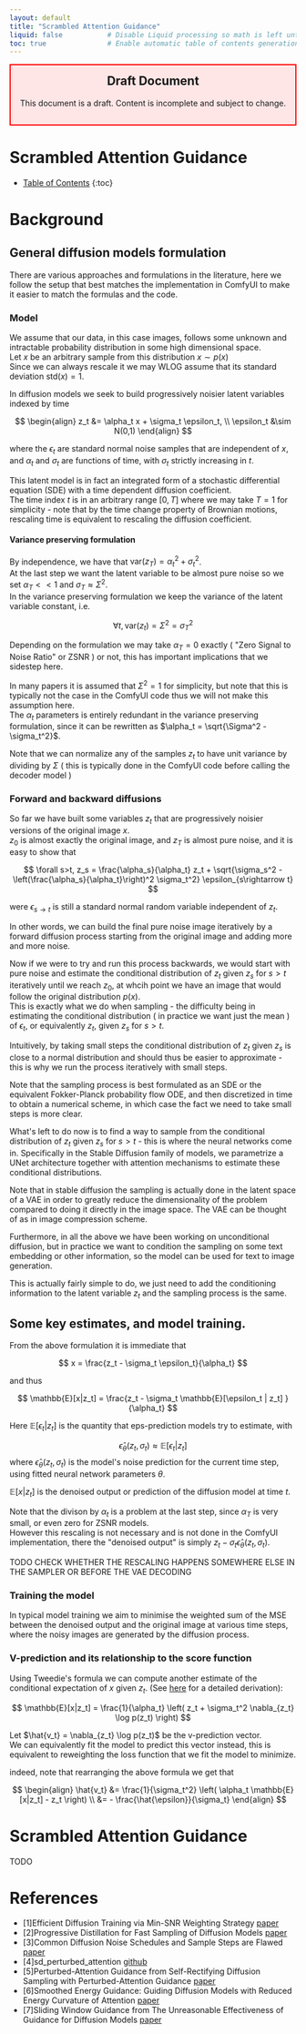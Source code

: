 ```yaml
---
layout: default
title: "Scrambled Attention Guidance"
liquid: false           # Disable Liquid processing so math is left untouched.
toc: true               # Enable automatic table of contents generation (via kramdown)
---
```


<!-- Draft Warning Banner -->
<div style="border: 2px solid red; background-color: #ffe6e6; padding: 15px; text-align: center; margin-bottom: 20px;">
  <h2 style="margin-top: 0;">Draft Document</h2>
  <p>This document is a draft. Content is incomplete and subject to change.</p>
</div>

# Scrambled Attention Guidance

* [Table of Contents](#table-of-contents)
  {:toc}


# Background
## General diffusion models formulation

There are various approaches and formulations in the literature, here we follow the setup that best matches the implementation in ComfyUI to make it easier to match the formulas and the code.

### Model

We assume that our data, in this case images, follows some unknown and intractable probability distribution in some high dimensional space. \
Let $x$ be an arbitrary sample from this distribution $x \sim p(x)$ \
Since we can always rescale it we may WLOG assume that its standard deviation $\text{std}(x)=1$.

In diffusion models we seek to build progressively noisier latent variables indexed by time

$$
\begin{align}
z_t &= \alpha_t x + \sigma_t \epsilon_t, \\
\epsilon_t &\sim N(0,1)
\end{align}
$$

where the $\epsilon_t$ are standard normal noise samples that are independent of $x$, and $\alpha_t$ and $\sigma_t$ are functions of time,
with $\sigma_t$ strictly increasing in $t$.

This latent model is in fact an integrated form of a stochastic differential equation (SDE) with a time dependent diffusion coefficient.\
The time index $t$ is in an arbitrary range $[0,T]$ where we may take $T=1$ for simplicity - note that by the time change property of Brownian motions,
rescaling time is equivalent to rescaling the diffusion coefficient.

#### Variance preserving formulation
By independence, we have that $\text{var}(z_T) = \alpha_t^2 + \sigma_t^2$. \
At the last step we want the latent variable to be almost pure noise so we set $\alpha_T << 1$ and $\sigma_T \approx \Sigma^2$. \
In the variance preserving formulation we keep the variance of the latent variable constant, i.e.

$$
\forall t, \text{var}(z_t) = \Sigma^2 = \sigma_T^2
$$

Depending on the formulation we may take $\alpha_T = 0$ exactly ( "Zero Signal to Noise Ratio" or ZSNR ) or not, this has important implications that we sidestep here.

In many papers it is assumed that $\Sigma^2 = 1$ for simplicity, but note that this is typically not the case in the ComfyUI code thus we will not make this assumption here. \
The $\alpha_t$ parameters is entirely redundant in the variance preserving formulation, since it can be rewritten as $\alpha_t = \sqrt{\Sigma^2 - \sigma_t^2}$.

Note that we can normalize any of the samples $z_t$ to have unit variance by dividing by $\Sigma$ ( this is typically done in the ComfyUI code before calling the decoder model )

### Forward and backward diffusions
So far we have built some variables $z_t$ that are progressively noisier versions of the original image $x$.\
$z_0$ is almost exactly the original image, and $z_T$ is almost pure noise, and it is easy to show that

$$
\forall s>t, z_s = \frac{\alpha_s}{\alpha_t} z_t + \sqrt{\sigma_s^2 - \left(\frac{\alpha_s}{\alpha_t}\right)^2 \sigma_t^2} \epsilon_{s\rightarrow t}
$$

were $\epsilon_{s\rightarrow t}$ is still a standard normal random variable independent of $z_t$. 

In other words, we can build the final pure noise image iteratively by a forward diffusion process starting from the original image and adding more and more noise.

Now if we were to try and run this process backwards, we would start with pure noise and estimate the conditional distribution of $z_t$ given $z_s$ for $s>t$ iteratively until we reach $z_0$,
at whcih point we have an image that would follow the original distribution $p(x)$. \
This is exactly what we do when sampling - the difficulty being in estimating the conditional distribution ( in practice we want just the mean ) of $\epsilon_t$,
or equivalently $z_t$, given $z_s$ for $s>t$.

Intuitively, by taking small steps the conditional distribution of $z_t$ given $z_s$ is close to a normal distribution and should thus be easier to approximate - this is why we run
the process iteratively with small steps.

Note that the sampling process is best formulated as an SDE or the equivalent Fokker-Planck probability flow ODE, and then discretized in time to obtain a numerical scheme, in which
case the fact we need to take small steps is more clear.

What's left to do now is to find a way to sample from the conditional distribution of $z_t$ given $z_s$ for $s>t$ - this is where the neural networks come in.
Specifically in the Stable Diffusion family of models, we parametrize a UNet architecture together with attention mechanisms to estimate these conditional distributions.

Note that in stable diffusion the sampling is actually done in the latent space of a VAE in order to greatly reduce the dimensionality of the problem compared
to doing it directly in the image space. The VAE can be thought of as in image compression scheme.

Furthermore, in all the above we have been working on unconditional diffusion, but in practice we want to condition the sampling on some text embedding or other information, so the model
can be used for text to image generation.

This is actually fairly simple to do, we just need to add the conditioning information to the latent variable $z_t$ and the sampling process is the same.

## Some key estimates, and model training.

From the above formulation it is immediate that

$$
x = \frac{z_t - \sigma_t \epsilon_t}{\alpha_t}
$$

and thus

$$
\mathbb{E}[x|z_t] = \frac{z_t - \sigma_t \mathbb{E}[\epsilon_t | z_t] }{\alpha_t}
$$

Here $\mathbb{E}[\epsilon_t | z_t]$ is the quantity that eps-prediction models try to estimate, with 

$$
\hat{\epsilon}_{\theta}(z_t, \sigma_t) \approx \mathbb{E}[\epsilon_t | z_t]
$$
where 
$\hat{\epsilon}_{\theta}(z_t, \sigma_t)$ is the model's noise prediction for the current time step, using fitted neural network parameters $\theta$.

$\mathbb{E}[x|z_t]$ is the denoised output or prediction of the diffusion model at time $t$.

Note that the divison by $\alpha_t$ is a problem at the last step, since $\alpha_T$ is very small, or even zero for ZSNR models. \
However this rescaling is not necessary and is not done in the ComfyUI implementation, there the "denoised output" is simply 
$z_t  - \sigma_t  \hat{\epsilon}_{\theta}(z_t, \sigma_t)$.

TODO CHECK WHETHER THE RESCALING HAPPENS SOMEWHERE ELSE IN THE SAMPLER OR BEFORE THE VAE DECODING

### Training the model
In typical model training we aim to minimise the weighted sum of the MSE between the denoised output and the original image at various time steps, where the noisy images are generated by the diffusion process.

### V-prediction and its relationship to the score function
Using Tweedie's formula we can compute another estimate of the conditional expectation of $x$ given $z_t$.
(See [here](https://www.weideng.org/posts/tweedie_formula/) for a detailed derivation):

$$
\mathbb{E}[x|z_t] = \frac{1}{\alpha_t} \left( z_t + \sigma_t^2 \nabla_{z_t} \log p(z_t) \right)
$$

Let $\hat{v_t} = \nabla_{z_t} \log p(z_t)$ be the v-prediction vector.\
We can equivalently fit the model to predict this vector instead, this is equivalent to reweighting the loss function that we fit the model to minimize.

indeed, note that rearranging the above formula we get that

$$
\begin{align}
\hat{v_t} &= \frac{1}{\sigma_t^2} \left( \alpha_t \mathbb{E}[x|z_t] - z_t \right)  \\
&= - \frac{\hat{\epsilon}}{\sigma_t}
\end{align}
$$

# Scrambled Attention Guidance
TODO


# References
<a id="ref1"></a>
- [1]Efficient Diffusion Training via Min-SNR Weighting Strategy [paper](https://arxiv.org/abs/2303.09556)
  <a id="ref2"></a>
- [2]Progressive Distillation for Fast Sampling of Diffusion Models [paper](https://arxiv.org/abs/2202.00512)
- [3]Common Diffusion Noise Schedules and Sample Steps are Flawed [paper](https://arxiv.org/abs/2305.08891)
- [4]sd_perturbed_attention [github](https://github.com/pamparamm/sd-perturbed-attention/tree/master)
- [5]Perturbed-Attention Guidance from Self-Rectifying Diffusion Sampling with Perturbed-Attention Guidance [paper](https://cvlab-kaist.github.io/Perturbed-Attention-Guidance/)
- [6]Smoothed Energy Guidance: Guiding Diffusion Models with Reduced Energy Curvature of Attention [paper](https://arxiv.org/abs/2408.00760)
- [7]Sliding Window Guidance from The Unreasonable Effectiveness of Guidance for Diffusion Models [paper](https://arxiv.org/abs/2411.10257)

